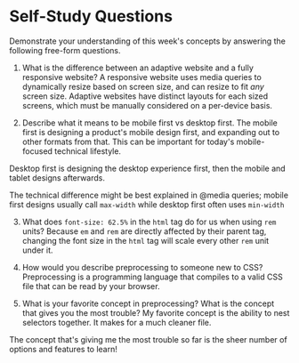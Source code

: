 # Self-Study Questions

Demonstrate your understanding of this week's concepts by answering the following free-form questions.

1. What is the difference between an adaptive website and a fully responsive website?
A responsive website uses media queries to dynamically resize based on screen size, and can resize to fit *any* screen size. Adaptive websites have distinct layouts for each sized screens, which must be manually considered on a per-device basis.

2. Describe what it means to be mobile first vs desktop first.
The mobile first is designing a product's mobile design first, and expanding out to other formats from that. This can be important for today's mobile-focused technical lifestyle.

Desktop first is designing the desktop experience first, then the mobile and tablet designs afterwards.

The technical difference might be best explained in @media queries; mobile first designs usually call `max-width` while desktop first often uses `min-width`

3. What does `font-size: 62.5%` in the `html` tag do for us when using `rem` units?
Because `em` and `rem` are directly affected by their parent tag, changing the font size in the `html` tag will scale every other `rem` unit under it.

4. How would you describe preprocessing to someone new to CSS?
Preprocessing is a programming language that compiles to a valid CSS file that can be read by your browser.

5. What is your favorite concept in preprocessing? What is the concept that gives you the most trouble?
My favorite concept is the ability to nest selectors together. It makes for a much cleaner file.

The concept that's giving me the most trouble so far is the sheer number of options and features to learn!

